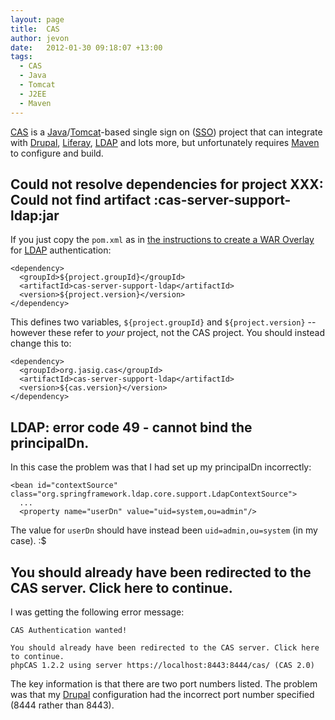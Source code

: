 ```yaml
---
layout: page
title:  CAS
author: jevon
date:   2012-01-30 09:18:07 +13:00
tags:
  - CAS
  - Java
  - Tomcat
  - J2EE
  - Maven
---
```


[CAS](CAS.md) is a [Java](Java.md)/[Tomcat](Tomcat.md)-based single sign on ([SSO](sso.md)) project that can integrate with [Drupal](Drupal.md), [Liferay](Liferay.md), [LDAP](ldap.md) and lots more, but unfortunately requires [Maven](Maven.md) to configure and build.

## Could not resolve dependencies for project XXX: Could not find artifact :cas-server-support-ldap:jar
If you just copy the `pom.xml` as in <a href="https://wiki.jasig.org/display/CASUM/Best+Practice+-+Setting+Up+CAS+Locally+using+the+Maven2+WAR+Overlay+Method">the instructions to create a WAR Overlay</a> for [LDAP](ldap.md) authentication:

```
<dependency>
  <groupId>${project.groupId}</groupId>
  <artifactId>cas-server-support-ldap</artifactId>
  <version>${project.version}</version>
</dependency>
```

This defines two variables, `${project.groupId}` and `${project.version}` -- however these refer to _your_ project, not the CAS project. You should instead change this to:

```
<dependency>
  <groupId>org.jasig.cas</groupId>
  <artifactId>cas-server-support-ldap</artifactId>
  <version>${cas.version}</version>
</dependency>
```

## LDAP: error code 49 - cannot bind the principalDn.
In this case the problem was that I had set up my principalDn incorrectly:

```
<bean id="contextSource" class="org.springframework.ldap.core.support.LdapContextSource">
  ...
  <property name="userDn" value="uid=system,ou=admin"/>
```

The value for `userDn` should have instead been `uid=admin,ou=system` (in my case). :$

## You should already have been redirected to the CAS server. Click here to continue.
I was getting the following error message:

```
CAS Authentication wanted!

You should already have been redirected to the CAS server. Click here to continue.
phpCAS 1.2.2 using server https://localhost:8443:8444/cas/ (CAS 2.0)
```

The key information is that there are two port numbers listed. The problem was that my [Drupal](Drupal.md) configuration had the incorrect port number specified (8444 rather than 8443).
